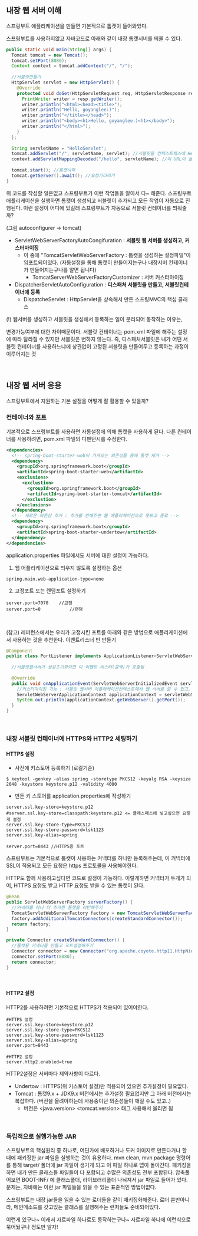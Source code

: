 ## 내장 웹 서버 이해

스프링부트 애플리케이션을 만들면 기본적으로 톰캣이 들어와있다. 

스프링부트를 사용하지않고 자바코드로 아래와 같이 내장 톰캣서버를 띄울 수 있다. 

```java
public static void main(String[] args) {
  Tomcat tomcat = new Tomcat(); 
  tomcat.setPort(8080);
  Context context = tomcat.addContext("/", "/");
  
  //서블릿만들기
  HttpServlet servlet = new HttpServlet() {
    @Override
    protected void doGet(HttpServletRequest req, HttpServletResponse resp) throws ServletException, IOException {
      PrintWriter writer = resp.getWriter(); 
      writer.println("<html><head><title>");
      writer.println("Hello, goyanglee:)"); 
      writer.println("</title></head>");
      writer.println("<body><h1>Hello, goyanglee:)<h1></body>");
      writer.println("</html>");
    }
  };
  
  String servletName = "HelloServlet"; 
  tomcat.addServlet("/", servletName, servlet); //서블릿을 컨텍스트패스에 HelloServlet이름으로 추가
  context.addServletMappingDecoded("/hello", servletName); //이 URL이 들어오면 이 서블릿을 주겠다
  
  tomcat.start(); //톰캣시작
  tomcat.getServer().await(); //요청기다리기
}
```

위 코드를 작성할 일은없고 스프링부트가 이런 작업들을 알아서 다~ 해준다. 스프링부트 애플리케이션을 실행하면 톰캣이 생성되고 서블릿이 추가되고 모든 작업이 자동으로 진행된다. 이런 설정이 어디에 있길래 스프링부트가 자동으로 서블릿 컨테이너를 띄워줄까?

(그림 autoconfigurer -> tomcat)

- ServletWebServerFactoryAutoCongifuration : **서블릿 웹 서버를 생성하고, 커스터마이징**
  - 이 중에 "TomcatServletWebServerFactory : 톰캣을 생성하는 설정파일"이 임포트되어있다. (자동설정을 통해 톰캣이 만들어지는구나 내장서버 컨테이너가 만들어지는구나를 알면 됩니다)
    - TomcatServerWebServerFactoryCustomizer : 서버 커스터마이징
- DispatcherServletAutoConfiguration : **디스패처 서블릿을 만들고, 서블릿컨테이너에 등록**
  - DispatcheServlet : HttpServlet을 상속해서 만든 스프링MVC의 핵심 클래스

(!) 웹서버를 생성하고 서블릿을 생성해서 등록하는 일이 분리되어 동작하는 이유는, 

변경가능여부에 대한 차이때문이다. 서블릿 컨테이너는 pom.xml 파일에 해주는 설정에 따라 달라질 수 있지만 서블릿은 변하지 않는다. 즉, 디스패처서블릿은 내가 어떤 서블릿 컨테이너를 사용하느냐에 상관없이 고정된 서블릿을 만들어두고 등록하는 과정이 이루어지는 것

<br/>

## 내장 웹 서버 응용

스프링부트에서 지원하는 기본 설정을 어떻게 잘 활용할 수 있을까? 

### 컨테이너와 포트

기본적으로 스프링부트를 사용하면 자동설정에 의해 톰캣을 사용하게 된다. 다른 컨테이너를 사용하려면, pom.xml 파일의 디펜던시를 수정한다. 

```xml
<dependencies>
  <!-- spring-boot-starter-web이 가져오는 의존성들 중에 톰캣 제거 -->
  <dependency>
    <groupId>org.springframework.boot</groupId>
    <artifactId>spring-boot-starter-web</artifactId>
    <exclusions>
      <exclustion>
        <groupId>org.springframework.boot</groupId>
        <artifactId>spring-boot-starter-tomcat</artifactId>
      </exclustion>
    </exclusions>
  </dependency>
  <!-- 새로운 의존성 추가 : 추가를 안해주면 웹 애플리케이션으로 못뜨고 종료 -->
  <dependency>
  	<groupId>org.springframework.boot</groupId>
  	<artifactId>spring-boot-starter-undertow</artifactId>
  </dependency>
</dependencies>
```

application.properties 파일에서도 서버에 대한 설정이 가능하다. 

1) 웹 어플리케이션으로 띄우지 않도록 설정하는 옵션

```properties
spring.main.web-application-type=none
```

2) 고정포트 또는 랜덤포트 설정하기

```properties
server.port=7070	//고정
server.port=0			//랜덤
```

<br/>

(참고) 레퍼런스에서는 우리가 고정시킨 포트를 아래와 같은 방법으로 애플리케이션에서 사용하는 것을 추천한다. 이벤트리스너 빈 만들기

```java
@Component
public class PortListener implements ApplicationListener<ServletWebServerInitializedEvent> {
  
  //서블릿웹서버가 생성초기화되면 이 이벤트 리스터(콜백)가 호출됨
  
  @Override
  public void onApplicationEvent(ServletWebServerInitializedEvent servletWebServerInitializedEvent) {
    //커스터마이징 가능 : 서블릿 웹서버 어플래케이션컨텍스트에서 웹 서버를 알 수 있고, 포트도 알 수 있음
    ServletWebServerApplicationContext applicationContext = servletWebServerInitializedEvent.getApplicationContext(); 
    System.out.println(applicationContext.getWebServer().getPort()); 
  }
}
```

<br/>

### 내장 서블릿 컨테이너에 HTTPS와 HTTP2 세팅하기

#### HTTPS 설정

- 사전에 키스토어 등록하기 (로컬기준)

```
$ keytool -genkey -alias spring -storetype PKCS12 -keyalg RSA -keysize 2048 -keystore keystore.p12 -validity 4000 
```

- 만든 키 스토어를 application.properties에 작성하기

```properties
server.ssl.key-store=keystore.p12
#server.ssl.key-store=classpath:keystore.p12 <= 클래스패스에 넣고싶으면 요렇게 설정
server.ssl.key-store-type=PKCS12
server.ssl.key-store-password=lsk1123
server.ssl.key-alias=spring

server.port=8443 //HTTPS용 포트
```

스프링부트는 기본적으로 톰캣이 사용하는 커넥터를 하나만 등록해주는데, 이 커넥터에 SSL이 적용되고 모든 요청은 https 프로토콜을 사용해야한다. 

HTTP도 함께 사용하고싶다면 코드로 설정이 가능하다. 이렇게하면 커넥터가 두개가 되어, HTTPS 요청도 받고 HTTP 요청도 받을 수 있는 톰캣이 된다. 

```java
@Bean
public ServletWebServerFactory serverFactory() {
  //커넥터를 하나 더 추가한 톰캣을 리턴해주기
  TomcatServletWebServerFactory factory = new TomcatServletWebServerFactory(); 
  factory.addAdditionalTomcatConnectors(createStandardConnector()); 
  return factory; 
}

private Connector createStandardConnector() {
  //톰캣용 커넥터를 만들고 포트설정해주기
  Connector connector = new Connector("org.apache.coyote.http11.HttpNioProtocol"); 
  connector.setPort(8080); 
  return connector; 
}
```

<br/>

#### HTTP2 설정

HTTP2를 사용하려면 기본적으로 HTTPS가 적용되어 있어야한다. 

```properties
#HTTPS 설정
server.ssl.key-store=keystore.p12
server.ssl.key-store-type=PKCS12
server.ssl.key-store-password=lsk1123
server.ssl.key-alias=spring
server.port=8443

#HTTP2 설정
server.http2.enabled=true
```

HTTP2설정은 서버마다 제약사항이 다르다. 

- Undertow : HTTPS(위 키스토어 설정)만 적용되어 있으면 추가설정이 필요없다. 
- Tomcat : 톰캣9.x + JDK9.x 버전에서는 추가설정 필요없지만 그 아래 버전에서는 복잡하다. (버전을 올려야하는데 사용중이던 의존성들이 깨질 수도 있고..)
  - 버전은 <java.version> <tomcat.version> 태그 사용해서 올리면 됨

<br/>

### 독립적으로 실행가능한 JAR

스프링부트의 핵심원리 중 하나로, 어딘가에 배포하거나 도커 이미지로 만든다거나 할 때에 패키징한 jar 파일을 실행하는 것이 유용하다. mvn clean, mvn package 명령어를 통해 target/ 폴더에 jar 파일이 생기게 되고 이 파일 하나로 앱이 돌아간다. 패키징을 하면 내가 만든 클래스들 파일들이 다 포함되고 수많은 의존성도 전부 포함된다. 압축풀어보면 BOOT-INF/ 에 클래스폴더, 라이브러리폴더 나눠져서 jar 파일로 들어가 있다. 문제는, 자바에는 이런 jar 파일들을 읽을 수 있는 표준적인 방법이없다. 

스프링부트는 내장 jar들을 읽을 수 있는 로더들을 같이 패키징화해준다. 로더 뿐만아니라, 메인메소드를 갖고있는 클래스를 실행해주는 런처들도 준비되어있다.

이런게 있구나~ 이래서 자르파일 하나로도 동작하는구나~ 자르파일 하나에 이런식으로 묶어뒀구나 정도만 알자! 


